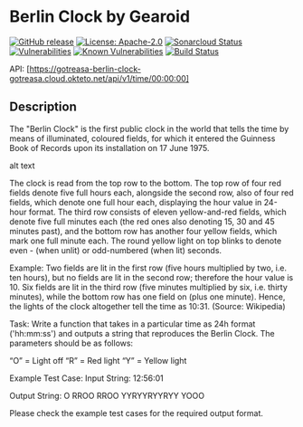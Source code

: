 # Berlin Clock by Gearoid

[![GitHub release](https://img.shields.io/github/release/gotreasa/gotreasa-berlin-clock.svg)](https://github.com/gotreasa/gotreasa-berlin-clock/releases/latest)
[![License: Apache-2.0](https://img.shields.io/badge/License-Apache%202.0-blue.svg)](https://github.com/gotreasa/gotreasa-berlin-clock/blob/main/LICENSE)
[![Sonarcloud Status](https://sonarcloud.io/api/project_badges/measure?project=xpfarm_gotreasa-berlin-clock&metric=alert_status)](https://sonarcloud.io/dashboard?id=xpfarm_gotreasa-berlin-clock)
[![Vulnerabilities](https://sonarcloud.io/api/project_badges/measure?project=xpfarm_gotreasa-berlin-clock&metric=vulnerabilities)](https://sonarcloud.io/summary/new_code?id=xpfarm_gotreasa-berlin-clock)
[![Known Vulnerabilities](https://snyk.io/test/github/gotreasa/gotreasa-berlin-clock/badge.svg)](https://snyk.io/test/github/gotreasa/gotreasa-berlin-clock)
[![Build Status](https://github.com/gotreasa/gotreasa-berlin-clock/actions/workflows/pipeline.yml/badge.svg)](https://github.com/gotreasa/gotreasa-berlin-clock/actions/workflows/pipeline.yml)

API: [https://gotreasa-berlin-clock-gotreasa.cloud.okteto.net/api/v1/time/00:00:00]

## Description

The "Berlin Clock" is the first public clock in the world that tells the time by means of illuminated, coloured fields, for which it entered the Guinness Book of Records upon its installation on 17 June 1975.

alt text

The clock is read from the top row to the bottom. The top row of four red fields denote five full hours each, alongside the second row, also of four red fields, which denote one full hour each, displaying the hour value in 24-hour format. The third row consists of eleven yellow-and-red fields, which denote five full minutes each (the red ones also denoting 15, 30 and 45 minutes past), and the bottom row has another four yellow fields, which mark one full minute each. The round yellow light on top blinks to denote even - (when unlit) or odd-numbered (when lit) seconds.

Example: Two fields are lit in the first row (five hours multiplied by two, i.e. ten hours), but no fields are lit in the second row; therefore the hour value is 10.
Six fields are lit in the third row (five minutes multiplied by six, i.e. thirty minutes), while the bottom row has one field on (plus one minute). Hence, the lights of the clock altogether tell the time as 10:31. (Source: Wikipedia)

Task: Write a function that takes in a particular time as 24h format ('hh:mm:ss') and outputs a string that reproduces the Berlin Clock. The parameters should be as follows:

“O” = Light off
“R” = Red light
“Y” = Yellow light

Example Test Case:
Input String:
12:56:01

Output String:
O
RROO
RROO
YYRYYRYYRYY
YOOO

Please check the example test cases for the required output format.
